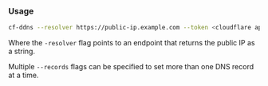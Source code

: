 ### Usage

```sh
cf-ddns --resolver https://public-ip.example.com --token <cloudflare api token> --zone <zone id> --records <record 1 id> --records <record 2 id>
```

Where the `-resolver` flag points to an endpoint that returns the public IP as a string.

Multiple `--records` flags can be specified to set more than one DNS record at a time.
